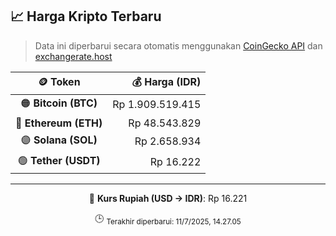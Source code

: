 

<!-- HARGA_KRIPTO -->
## 📈 Harga Kripto Terbaru

> Data ini diperbarui secara otomatis menggunakan [CoinGecko API](https://www.coingecko.com/) dan [exchangerate.host](https://exchangerate.host/)

<div align="center">

| 🪙 Token | 💰 Harga (IDR) |
|:------:|---------------:|
| 🟠 **Bitcoin (BTC)**   | Rp 1.909.519.415 |
| 🔵 **Ethereum (ETH)**  | Rp 48.543.829 |
| 🟣 **Solana (SOL)**    | Rp 2.658.934 |
| 🟢 **Tether (USDT)**   | Rp 16.222 |

---

💱 **Kurs Rupiah (USD → IDR)**: Rp 16.221

🕒 <sub>Terakhir diperbarui: 11/7/2025, 14.27.05</sub>

</div>
<!-- /HARGA_KRIPTO -->